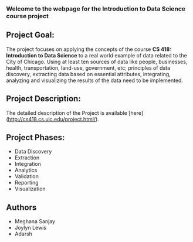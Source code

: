 ### Welcome to the webpage for the Introduction to Data Science course project

## Project Goal:
The project focuses on applying the concepts of the course **CS 418: Introduction to Data Science** to a real world example of data related to the City of Chicago. Using at least ten sources of data like people, businesses, health, transportation, land-use, government, etc; principles of data discovery, extracting data based on essential attributes, integrating, analyzing and visualizing the results of the data need to be implemented. 

## Project Description:
The detailed description of the Project is available [here] (http://cs418.cs.uic.edu/project.html/).


## Project Phases:
- Data Discovery
- Extraction
- Integration
- Analytics
- Validation
- Reporting 
- Visualization


## Authors
- Meghana Sanjay
- Joylyn Lewis
- Adarsh

